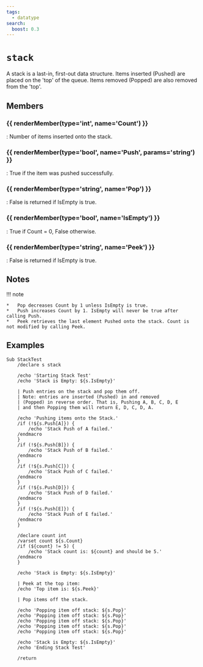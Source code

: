 ```yaml
---
tags:
  - datatype
search:
  boost: 0.3
---
```

# `stack`

<!--dt-desc-start-->
A stack is a last-in, first-out data structure. Items inserted (Pushed) are placed on the 'top' of the queue. Items removed (Popped) are also removed from the 'top'.
<!--dt-desc-end-->

## Members
<!--dt-members-start-->
### {{ renderMember(type='int', name='Count') }}

:   Number of items inserted onto the stack.

### {{ renderMember(type='bool', name='Push', params='ѕtring') }}

:   True if the item was pushed successfully.

### {{ renderMember(type='string', name='Pop') }}

:   False is returned if IsEmpty is true.

### {{ renderMember(type='bool', name='IsEmpty') }}

:   True if Count = 0, False otherwise.

### {{ renderMember(type='string', name='Peek') }}

:   False is returned if IsEmpty is true.

<!--dt-members-end-->

## Notes
!!! note

    *   Pop decreases Count by 1 unless IsEmpty is true.
    *   Push increases Count by 1. IsEmpty will never be true after calling Push.
    *   Peek retrieves the last element Pushed onto the stack. Count is not modified by calling Peek.




## Examples
<!--dt-examples-start-->
```
Sub StackTest
    /declare s stack

    /echo 'Starting Stack Test'
    /echo 'Stack is Empty: ${s.IsEmpty}'
    
    | Push entries on the stack and pop them off.
    | Note: entries are inserted (Pushed) in and removed
    | (Popped) in reverse order. That is, Pushing A, B, C, D, E
    | and then Popping them will return E, D, C, D, A.

    /echo 'Pushing items onto the Stack.'
    /if (!${s.Push[A]}) {
    	/echo 'Stack Push of A failed.'
	/endmacro
    }
    /if (!${s.Push[B]}) {
    	/echo 'Stack Push of B failed.'
	/endmacro
    }
    /if (!${s.Push[C]}) {
    	/echo 'Stack Push of C failed.'
	/endmacro
    }
    /if (!${s.Push[D]}) {
    	/echo 'Stack Push of D failed.'
	/endmacro
    }
    /if (!${s.Push[E]}) {
    	/echo 'Stack Push of E failed.'
	/endmacro
    }

    /declare count int
    /varset count ${s.Count}
    /if (${count} != 5) {
    	/echo 'Stack count is: ${count} and should be 5.'
	/endmacro
    }

    /echo 'Stack is Empty: ${s.IsEmpty}'
    
    | Peek at the top item:
    /echo 'Top item is: ${s.Peek}'
    
    | Pop items off the stack.

    /echo 'Popping item off stack: ${s.Pop}'
    /echo 'Popping item off stack: ${s.Pop}'
    /echo 'Popping item off stack: ${s.Pop}'
    /echo 'Popping item off stack: ${s.Pop}'
    /echo 'Popping item off stack: ${s.Pop}'

    /echo 'Stack is Empty: ${s.IsEmpty}'
    /echo 'Ending Stack Test'
    
    /return
```
<!--dt-examples-end-->

<!--dt-linkrefs-start-->
[bool]: ../macroquest/reference/data-types/datatype-bool.md
[int]: ../macroquest/reference/data-types/datatype-int.md
[string]: ../macroquest/reference/data-types/datatype-string.md
<!--dt-linkrefs-end-->
